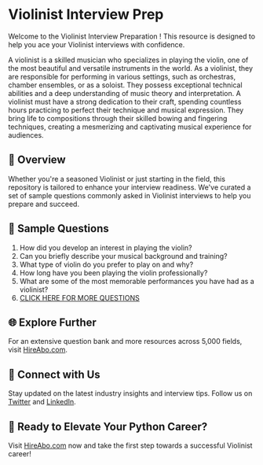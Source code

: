 # Violinist Interview Prep

Welcome to the Violinist Interview Preparation ! This resource is designed to help you ace your Violinist interviews with confidence.

A violinist is a skilled musician who specializes in playing the violin, one of the most beautiful and versatile instruments in the world. As a violinist, they are responsible for performing in various settings, such as orchestras, chamber ensembles, or as a soloist. They possess exceptional technical abilities and a deep understanding of music theory and interpretation. A violinist must have a strong dedication to their craft, spending countless hours practicing to perfect their technique and musical expression. They bring life to compositions through their skilled bowing and fingering techniques, creating a mesmerizing and captivating musical experience for audiences.

## 🚀 Overview

Whether you're a seasoned Violinist or just starting in the field, this repository is tailored to enhance your interview readiness. We've curated a set of sample questions commonly asked in Violinist interviews to help you prepare and succeed.

## 📝 Sample Questions

1. How did you develop an interest in playing the violin?
2. Can you briefly describe your musical background and training?
3. What type of violin do you prefer to play on and why?
4. How long have you been playing the violin professionally?
5. What are some of the most memorable performances you have had as a violinist?
6. [CLICK HERE FOR MORE QUESTIONS](https://hireabo.com/job/16_1_28/Violinist)

## 🌐 Explore Further

For an extensive question bank and more resources across 5,000 fields, visit [HireAbo.com](https://www.hireabo.com).

## 📱 Connect with Us

Stay updated on the latest industry insights and interview tips. Follow us on [Twitter](https://twitter.com/hireabo) and [LinkedIn](https://www.linkedin.com/in/hire-abo-3609972a8/).

## 🚀 Ready to Elevate Your Python Career?

Visit [HireAbo.com](https://www.hireabo.com) now and take the first step towards a successful Violinist career!